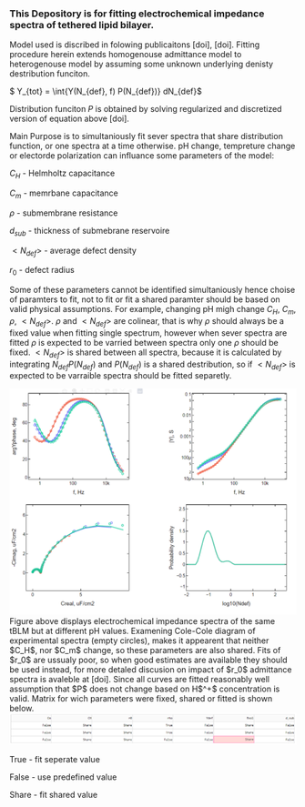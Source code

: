 ### This Depository is for fitting electrochemical impedance spectra of tethered lipid bilayer. 

Model used is discribed in folowing publicaitons [doi], [doi]. Fitting procedure herein extends homogenouse admittance model to heterogenouse model by assuming some unknown underlying denisty destribution funciton.

$ Y_{tot} = \int{Y(N_{def}, f) P(N_{def})} dN_{def}$

Distribution funciton $P$ is obtained by solving regularized and discretized version of equation above [doi].

Main Purpose is to simultaniously fit sever spectra that share distribution function, or one spectra at a time otherwise. pH change, tempreture change or electorde polarization can influance some parameters of the model:

$C_H$ - Helmholtz capacitance

$C_m$ - memrbane capacitance

$\rho$ - submembrane resistance

$d_{sub}$ - thickness of submebrane reservoire

$<N_{def}>$ - average defect density

$r_0$ - defect radius

Some of these parameters cannot be identified simultaniously hence choise of paramters to fit, not to fit or fit a shared paramter should be based on valid physical assumptions. For example, changing pH migh change $C_H$, $C_m$, $\rho$, $<N_{def}>$. $\rho$ and $<N_{def}>$ are colinear, that is why $\rho$ should always be a fixed value when fitting single spectrum, however when sever spectra are fitted $\rho$ is expected to be varried between spectra only one $\rho$ should be fixed. $<N_{def}>$  is shared between all spectra, because it is calculated by integrating  $N_{def}P(N_{def})$ and $P(N_{def})$ is a shared destribution, so if $<N_{def}>$ is expected to be varraible spectra should be fitted separetly. 

<img src="Assets/CH_r0_pdf_shared.png" alt="drawing" width="600"/>
Figure above displays electrochemical impedance spectra of the same tBLM but at different pH values. Examening Cole-Cole diagram of experimental spectra (empty circles), makes it appearent that neither $C_H$, nor $C_m$ change, so these parameters are also shared. Fits of $r_0$ are ussualy poor, so when good estimates are available they should be used instead, for more detaled discusion on impact of $r_0$ admittance spectra is avaleble at [doi]. Since all curves are fitted reasonably well assumption that $P$ does not change based on H$^+$ concentration is valid. Matrix for wich parameters were fixed, shared or fitted is shown below. 

<img src="Assets/fit_matrix.png" alt="fitmtx" width="800"/>

True - fit seperate value

False - use predefined value

Share - fit shared value